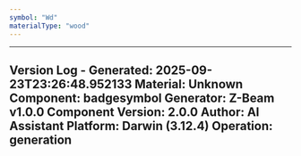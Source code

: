 ```yaml
---
symbol: "Wd"
materialType: "wood"
---
```


---
Version Log - Generated: 2025-09-23T23:26:48.952133
Material: Unknown
Component: badgesymbol
Generator: Z-Beam v1.0.0
Component Version: 2.0.0
Author: AI Assistant
Platform: Darwin (3.12.4)
Operation: generation
---